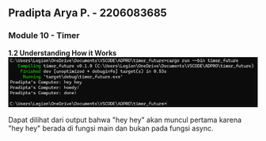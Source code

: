 ## Pradipta Arya P. - 2206083685
### Module 10 - Timer

**1.2 Understanding How it Works**
![](assets/module10timer2.png)

Dapat dilihat dari output bahwa "hey hey" akan muncul pertama karena "hey hey" berada di fungsi main dan bukan pada fungsi async.